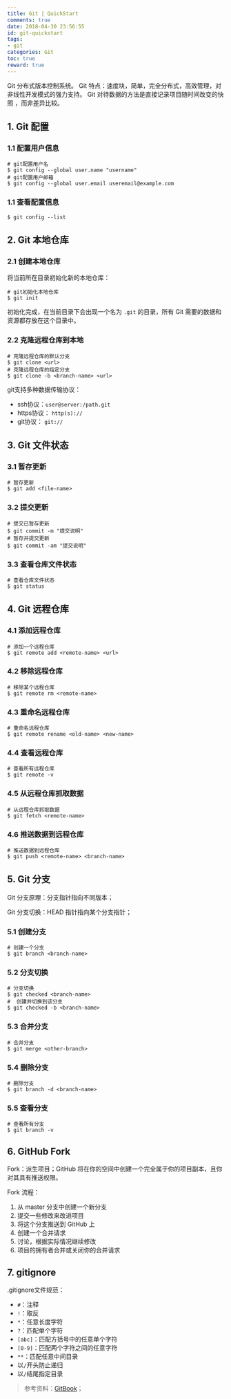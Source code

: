 ```yaml
---
title: Git | QuickStart
comments: true
date: 2018-04-30 23:56:55
id: git-quickstart
tags: 
- git
categories: Git
toc: true
reward: true
---
```


<!--# Git QuickStart-->

Git 分布式版本控制系统。
Git 特点：速度块，简单，完全分布式，高效管理，对非线性开发模式的强力支持。
Git 对待数据的方法是直接记录项目随时间改变的快照 ，而非差异比较。

<!--more-->

## 1. Git 配置

### 1.1 配置用户信息

```shell
# git配置用户名
$ git config --global user.name "username"
# git配置用户邮箱
$ git config --global user.email useremail@example.com
```

### 1.1 查看配置信息

```shell
$ git config --list
```

## 2. Git 本地仓库

### 2.1 创建本地仓库

将当前所在目录初始化新的本地仓库：

```shell
# git初始化本地仓库
$ git init
```

初始化完成，在当前目录下会出现一个名为 `.git` 的目录，所有 Git 需要的数据和资源都存放在这个目录中。

### 2.2 克隆远程仓库到本地

```shell
# 克隆远程仓库的默认分支
$ git clone <url>
# 克隆远程仓库的指定分支
$ git clone -b <branch-name> <url>
```

git支持多种数据传输协议：

- ssh协议：`user@server:/path.git`
- https协议： `http(s)://` 
- git协议： `git://` 

## 3. Git 文件状态


### 3.1 暂存更新

```shell
# 暂存更新
$ git add <file-name>
```

### 3.2 提交更新

```shell
# 提交已暂存更新
$ git commit -m "提交说明"
# 暂存并提交更新
$ git commit -am "提交说明"
```

### 3.3 查看仓库文件状态

```shell
# 查看仓库文件状态
$ git status
```

## 4. Git 远程仓库

### 4.1 添加远程仓库

```shell
# 添加一个远程仓库
$ git remote add <remote-name> <url>
```

### 4.2 移除远程仓库

```shell
# 移除某个远程仓库
$ git remote rm <remote-name>
```

### 4.3 重命名远程仓库

```shell
# 重命名远程仓库
$ git remote rename <old-name> <new-name>
```

### 4.4 查看远程仓库

```shell
# 查看所有远程仓库
$ git remote -v
```

### 4.5 从远程仓库抓取数据

```shell
# 从远程仓库抓取数据
$ git fetch <remote-name>
```

### 4.6 推送数据到远程仓库

```shell
# 推送数据到远程仓库
$ git push <remote-name> <branch-name>
```

## 5. Git 分支

Git 分支原理：分支指针指向不同版本；

Git 分支切换：HEAD 指针指向某个分支指针；

### 5.1 创建分支

```shell
# 创建一个分支
$ git branch <branch-name>
```

### 5.2 分支切换

```shell
# 分支切换
$ git checked <branch-name>
#  创建并切换到该分支
$ git checked -b <branch-name>
```

### 5.3 合并分支

```shell
# 合并分支
$ git merge <other-branch>
```

### 5.4 删除分支

```shell
# 删除分支
$ git branch -d <branch-name>
```

### 5.5 查看分支

```shell
# 查看所有分支
$ git branch -v
```

## 6. GitHub Fork

Fork：派生项目；GitHub 将在你的空间中创建一个完全属于你的项目副本，且你对其具有推送权限。

Fork 流程：

1. 从 master 分支中创建一个新分支
2. 提交一些修改来改进项目
3. 将这个分支推送到 GitHub 上
4. 创建一个合并请求
5. 讨论，根据实际情况继续修改
6. 项目的拥有者合并或关闭你的合并请求

## 7. gitignore

.gitignore文件规范：

- `#`：注释
- `!`：取反
- `*`：任意长度字符
- `?`：匹配单个字符
- `[abc]`：匹配方括号中的任意单个字符
- `[0-9]`：匹配两个字符之间的任意字符
- `**`：匹配任意中间目录
- 以`/`开头防止递归
- 以`/`结尾指定目录



> 参考资料：[GitBook](https://git-scm.com/book/zh/v2/%E8%B5%B7%E6%AD%A5-%E5%85%B3%E4%BA%8E%E7%89%88%E6%9C%AC%E6%8E%A7%E5%88%B6)；
>

